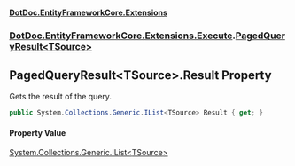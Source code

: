 #### [DotDoc\.EntityFrameworkCore\.Extensions](index.md 'index')
### [DotDoc\.EntityFrameworkCore\.Extensions\.Execute](DotDoc.EntityFrameworkCore.Extensions.Execute.md 'DotDoc\.EntityFrameworkCore\.Extensions\.Execute').[PagedQueryResult&lt;TSource&gt;](PagedQueryResult_TSource_.md 'DotDoc\.EntityFrameworkCore\.Extensions\.Execute\.PagedQueryResult\<TSource\>')

## PagedQueryResult\<TSource\>\.Result Property

Gets the result of the query\.

```csharp
public System.Collections.Generic.IList<TSource> Result { get; }
```

#### Property Value
[System\.Collections\.Generic\.IList&lt;](https://learn.microsoft.com/en-us/dotnet/api/system.collections.generic.ilist-1 'System\.Collections\.Generic\.IList\`1')[TSource](PagedQueryResult_TSource_.md#DotDoc.EntityFrameworkCore.Extensions.Execute.PagedQueryResult_TSource_.TSource 'DotDoc\.EntityFrameworkCore\.Extensions\.Execute\.PagedQueryResult\<TSource\>\.TSource')[&gt;](https://learn.microsoft.com/en-us/dotnet/api/system.collections.generic.ilist-1 'System\.Collections\.Generic\.IList\`1')